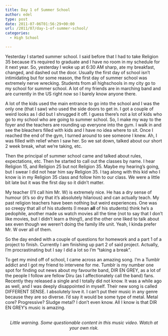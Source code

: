 ```yaml
---
title: Day 1 of Summer School
author: edel
type: post
date: 2011-07-06T01:56:29+00:00
url: /2011/07/day-1-of-summer-school/
categories:
  - High School

---
```

Yesterday I started summer school. I said before that I had to take Religion 35 because it&#8217;s required to graduate and I have no room in my schedule for it next year. So, yesterday I woke up at 6:30 AM sharp, ate my breakfast, changed, and dashed out the door. Usually the first day of school isn&#8217;t intimidating but for some reason, the first day of summer school was extremely nerve wrecking. Students from all highschools in my city go to my school for summer school. A lot of my friends are in marching band and are currently in the US right now so I barely know anyone there.

A lot of the kids used the main entrance to go into the school and I was the only one (that I saw) who used the side doors to get in. I got a couple of weird looks as I did but I shrugged it off. I guess there&#8217;s not a lot of kids who go to my school who are going to summer school. So, I make my way to the foyer and the teachers are rounding up everyone into the gym. I walk in and see the bleachers filled with kids and I have no idea where to sit. Once I reached the end of the gym, I turned around to see someone I knew. Ah, I was filled with relief when I saw her. So we sat down, talked about our short 2 week break, what we&#8217;re taking, etc.

Then the principal of summer school came and talked about rules, expectations, etc. Then he started to call out the classes by name. I hear Religion 15, and Religion 25 but not Religion 35. Maybe my hearing&#8217;s going, but I swear I did not hear him say Religion 35. I tag along with this kid who I know is in my Religion 35 class and follow him to our class. We were a little bit late but it was the first day so it didn&#8217;t matter.

My teacher (I&#8217;ll call him Mr. W) is extremely nice. He has a dry sense of humour (it&#8217;s so dry that it&#8217;s absolutely hilarious) and can actually teach. My past religion teachers have been nothing but weird experiences. One was so creepy that all of his students (I mean **all** of his students) think he&#8217;s a pedophile, another made us watch movies all the time (not to say that I don&#8217;t like movies, but I didn&#8217;t learn a thing!), and the other one liked to talk about sex even though we weren&#8217;t doing the family life unit. Yeah, I kinda prefer Mr. W over all of them.

So the day ended with a couple of questions for homework and a part 1 of a project to finish. Currently I am finishing up part 2 of said project. Actually, I&#8217;m procrastinating but I say I did a lot so I&#8217;m &#8220;taking a break&#8221;.

To get my mind off of school, I came across an amazing song. I&#8217;m a Tumblr addict and I got my friend to intervene for me. Tumblr is my number one spot for finding out news about my favourite band, DIR EN GREY, as a lot of the people I follow are fellow Diru (as I affectionately call the band) fans. Recently they released a single and I totally did not know. It was a while ago as well, and I was deeply disappointed in myself. Their new song is called DIFFERENT SENSE. I absolutely love it. I can&#8217;t put their music in any genre because they are so diverse. I&#8217;d say it would be some type of metal. Metal core? Progressive? Sludge metal? I don&#8217;t even know. All I know is that DIR EN GREY&#8217;s music is amazing.

<div align="center">
  <br /> <em>Little warning. Some questionable content in this music video. Watch at your own risk.</em>
</div>

<ol class="footnote">
</ol>